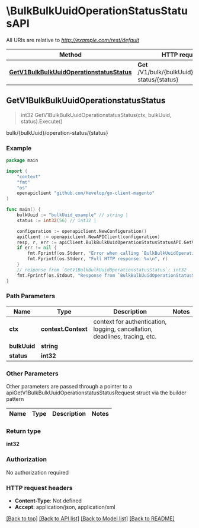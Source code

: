 # \BulkBulkUuidOperationStatusStatusAPI

All URIs are relative to *http://example.com/rest/default*

Method | HTTP request | Description
------------- | ------------- | -------------
[**GetV1BulkBulkUuidOperationstatusStatus**](BulkBulkUuidOperationStatusStatusAPI.md#GetV1BulkBulkUuidOperationstatusStatus) | **Get** /V1/bulk/{bulkUuid}/operation-status/{status} | bulk/{bulkUuid}/operation-status/{status}



## GetV1BulkBulkUuidOperationstatusStatus

> int32 GetV1BulkBulkUuidOperationstatusStatus(ctx, bulkUuid, status).Execute()

bulk/{bulkUuid}/operation-status/{status}



### Example

```go
package main

import (
	"context"
	"fmt"
	"os"
	openapiclient "github.com/Hevelop/go-client-magento"
)

func main() {
	bulkUuid := "bulkUuid_example" // string | 
	status := int32(56) // int32 | 

	configuration := openapiclient.NewConfiguration()
	apiClient := openapiclient.NewAPIClient(configuration)
	resp, r, err := apiClient.BulkBulkUuidOperationStatusStatusAPI.GetV1BulkBulkUuidOperationstatusStatus(context.Background(), bulkUuid, status).Execute()
	if err != nil {
		fmt.Fprintf(os.Stderr, "Error when calling `BulkBulkUuidOperationStatusStatusAPI.GetV1BulkBulkUuidOperationstatusStatus``: %v\n", err)
		fmt.Fprintf(os.Stderr, "Full HTTP response: %v\n", r)
	}
	// response from `GetV1BulkBulkUuidOperationstatusStatus`: int32
	fmt.Fprintf(os.Stdout, "Response from `BulkBulkUuidOperationStatusStatusAPI.GetV1BulkBulkUuidOperationstatusStatus`: %v\n", resp)
}
```

### Path Parameters


Name | Type | Description  | Notes
------------- | ------------- | ------------- | -------------
**ctx** | **context.Context** | context for authentication, logging, cancellation, deadlines, tracing, etc.
**bulkUuid** | **string** |  | 
**status** | **int32** |  | 

### Other Parameters

Other parameters are passed through a pointer to a apiGetV1BulkBulkUuidOperationstatusStatusRequest struct via the builder pattern


Name | Type | Description  | Notes
------------- | ------------- | ------------- | -------------



### Return type

**int32**

### Authorization

No authorization required

### HTTP request headers

- **Content-Type**: Not defined
- **Accept**: application/json, application/xml

[[Back to top]](#) [[Back to API list]](../README.md#documentation-for-api-endpoints)
[[Back to Model list]](../README.md#documentation-for-models)
[[Back to README]](../README.md)

